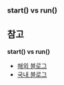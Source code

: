 ### start() vs run()



## 참고

**start() vs run()**

- [해외 블로그](https://www.geeksforgeeks.org/difference-between-thread-start-and-thread-run-in-java/)
- [국내 블로그](https://codingdog.tistory.com/entry/java-thread-start-vs-run-%EC%96%B4%EB%96%A4-%EC%B0%A8%EC%9D%B4%EA%B0%80-%EC%9E%88%EC%9D%84%EA%B9%8C%EC%9A%94)

